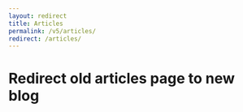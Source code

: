 ```yaml
---
layout: redirect
title: Articles
permalink: /v5/articles/
redirect: /articles/
---
```


# Redirect old articles page to new blog